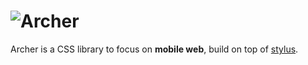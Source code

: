 ![Archer](https://f.cloud.github.com/assets/157338/1648917/4eee5c40-59ce-11e3-9605-fdafcdf51e92.png)
===

Archer is a CSS library to focus on **mobile web**, build on top of [stylus](https://github.com/LearnBoost/stylus).

